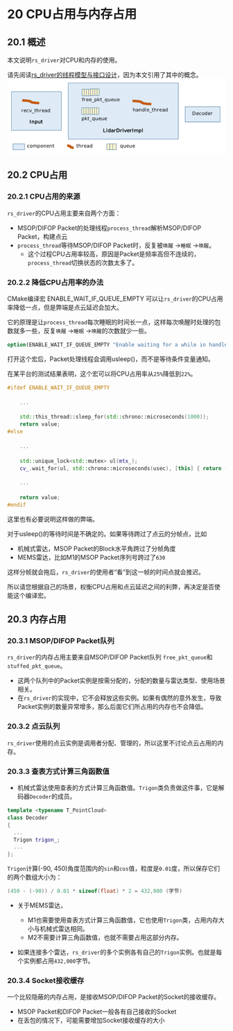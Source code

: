 # 20 **CPU占用与内存占用**

## 20.1 概述

本文说明`rs_driver`对CPU和内存的使用。

请先阅读[rs_driver的线程模型与接口设计](../intro/03_thread_model_CN.md)，因为本文引用了其中的概念。
![](./img/20_01_components_and_threads.png)



## 20.2 CPU占用

### 20.2.1 CPU占用的来源

`rs_driver`的CPU占用主要来自两个方面：

+ MSOP/DIFOP Packet的处理线程`process_thread`解析MSOP/DIFOP Packet，构建点云
+ `process_thread`等待MSOP/DIFOP Packet时，反复被`唤醒` ->`睡眠` ->`唤醒`。
  + 这个过程CPU占用率较高，原因是Packet是频率高但不连续的，`process_thread`切换状态的次数太多了。



### 20.2.2 降低CPU占用率的办法

CMake编译宏 ENABLE_WAIT_IF_QUEUE_EMPTY 可以让`rs_driver`的CPU占用率降低一点，但是弊端是点云延迟会加大。

它的原理是让`process_thread`每次睡眠的时间长一点，这样每次唤醒时处理的包数就多一些，反复`唤醒` ->`睡眠` ->`唤醒`的次数就少一些。


```cmake
option(ENABLE_WAIT_IF_QUEUE_EMPTY "Enable waiting for a while in handle thread if the queue is empty" OFF)
```



打开这个宏后，Packet处理线程会调用usleep()，而不是等待条件变量通知。

在某平台的测试结果表明，这个宏可以将CPU占用率从`25%`降低到`22%`。

```c++
#ifdef ENABLE_WAIT_IF_QUEUE_EMPTY
  
    ...

    std::this_thread::sleep_for(std::chrono::microseconds(1000));
    return value;
#else

    ...
    
    std::unique_lock<std::mutex> ul(mtx_);
    cv_.wait_for(ul, std::chrono::microseconds(usec), [this] { return (!queue_.empty()); });

    ...
    
    return value;
#endif
```



这里也有必要说明这样做的弊端。

对于usleep()的等待时间是不确定的。如果等待跨过了点云的分帧点，比如

+ 机械式雷达，MSOP Packet的Block水平角跨过了分帧角度
+ MEMS雷达，比如M1的MSOP Packet序列号跨过了`630`


这样分帧就会拖后，`rs_driver`的使用者“看”到这一帧的时间点就会推迟。

所以请您根据自己的场景，权衡CPU占用和点云延迟之间的利弊，再决定是否使能这个编译宏。



## 20.3 内存占用

### 20.3.1 MSOP/DIFOP Packet队列

`rs_driver`的内存占用主要来自MSOP/DIFOP Packet队列 `free_pkt_queue`和`stuffed_pkt_queue`。

  + 这两个队列中的Packet实例是按需分配的，分配的数量与雷达类型、使用场景相关。
  + 在`rs_driver`的实现中，它不会释放这些实例。如果有偶然的意外发生，导致Packet实例的数量异常增多，那么后面它们所占用的内存也不会降低。

### 20.3.2 点云队列

`rs_driver`使用的点云实例是调用者分配、管理的，所以这里不讨论点云占用的内存。

### 20.3.3 查表方式计算三角函数值

+ 机械式雷达使用查表的方式计算三角函数值。`Trigon`类负责做这件事，它是解码器`Decoder`的成员。

```c++
template <typename T_PointCloud>
class Decoder
{
  ...
  Trigon trigon_;
  ...
};
```

`Trigon`计算(-90, 450)角度范围内的`sin`和`cos`值，粒度是`0.01`度，所以保存它们的两个数组大小为：

```c++
(450 - (-90)) / 0.01 * sizeof(float) * 2 = 432,000 (字节)
```

+ 关于MEMS雷达，
  + M1也需要使用查表方式计算三角函数值，它也使用`Trigon`类，占用内存大小与机械式雷达相同。
  + M2不需要计算三角函数值，也就不需要占用这部分内存。

+ 如果连接多个雷达，`rs_driver`的多个实例各有自己的`Trigon`实例。也就是每个实例都占用`432,000`字节。

### 20.3.4 Socket接收缓存

一个比较隐蔽的内存占用，是接收MSOP/DIFOP Packet的Socket的接收缓存。
+ MSOP Packet和DIFOP Packet一般各有自己接收的Socket
+ 在丢包的情况下，可能需要增加Socket接收缓存的大小

